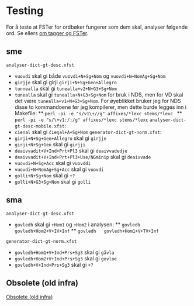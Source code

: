 # Testing

For å teste at FSTer for ordbøker fungerer som dem skal, analyser følgende ord. Se ellers [om tagger og FSTer](/lang//sme/KompilereFST.html).

## sme

`analyser-dict-gt-desc.xfst`

- `vuovdi` skal gi både `vuovdi+N+Sg+Nom` og `vuovdi+N+NomAg+Sg+Nom`
- `girjje` skal gi girji `girji+N+Sg+Gen+Allegro`
- `tunnealla` skal gi `tunealla+v2+N+G3+Sg+Nom`
- `tunealla` skal gi `tunealla+N+G3+Sg+Nom` for bruk i NDS, men for VD skal det være `tunealla+v1+N+G3+Sg+Nom`. For øyeblikket bruker jeg for NDS disse to kommandoene før jeg kompilerer, men dette burde legges inn i Makefile:
  ** `perl -pi -e "s/v1\+//g" affixes/*lexc stems/*lexc `
  ** `perl -pi -e "s/\+v1:/:/g" affixes/*lexc stems/*lexc`
  `analyser-dict-gt-desc-mobile.xfst`:
- `cienal` skal gi `čieŋal+A+Sg+Nom`
  `generator-dict-gt-norm.xfst`:
- `girji+N+Sg+Gen+Allegro` skal gi `girjje`
- `girji+N+Sg+Gen` skal gi `girjji`
- `deaivvadit+V+Ind+Prt+Pl3` skal gi `deaivvadedje`
- `deaivvadit+V+Ind+Prt+Pl3+Use/NGminip` skal gi `deaivvade`
- `vuovdi+N+Sg+Acc` skal gi `vuovddi`
- `vuovdi+N+NomAg+Sg+Acc` skal gi `vuovdi`
- `golli+N+Sg+Nom` skal gi `+?`
- `golli+N+G3+Sg+Nom` skal gi `golli`

## sma

`analyser-dict-gt-desc.xfst`

- `govledh` skal gi `+Hom1` og `+Hom2` i analysen:
  ** `govledh	govledh+Hom2+V+IV+Inf`
  ** `govledh	govledh+Hom1+V+TV+Inf`

`generator-dict-gt-norm.xfst`

- `govledh+Hom1+V+Ind+Prs+Sg3` skal gi `gåvla`
- `govledh+Hom2+V+Ind+Prs+Sg3` skal gi `govloe`
- `govledh+V+Ind+Prs+Sg3` skal gi `+?`

## Obsolete (old infra)

[Obsolete (old infra)](GammelKompilereNettordbok.html)

